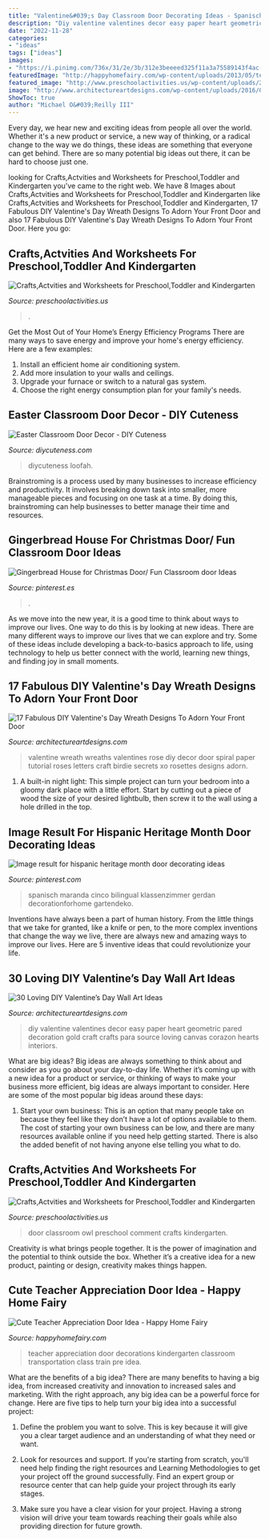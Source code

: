 ```yaml
---
title: "Valentine&#039;s Day Classroom Door Decorating Ideas - Spanisch Maranda Cinco Bilingual Klassenzimmer Gerdan Decorationforhome Gartendeko"
description: "Diy valentine valentines decor easy paper heart geometric pared decoration gold craft crafts para source loving canvas corazon hearts interiors"
date: "2022-11-28"
categories:
- "ideas"
tags: ["ideas"]
images:
- "https://i.pinimg.com/736x/31/2e/3b/312e3beeeed325f11a3a75589143f4ac--christmas-door-gingerbread-houses.jpg"
featuredImage: "http://happyhomefairy.com/wp-content/uploads/2013/05/teacher-appreciation-door41.jpg"
featured_image: "http://www.preschoolactivities.us/wp-content/uploads/2015/03/Owl-Classroom-Door.jpg"
image: "http://www.architectureartdesigns.com/wp-content/uploads/2016/01/13-37.jpg"
ShowToc: true
author: "Michael O&#039;Reilly III"
---
```



Every day, we hear new and exciting ideas from people all over the world. Whether it's a new product or service, a new way of thinking, or a radical change to the way we do things, these ideas are something that everyone can get behind. There are so many potential big ideas out there, it can be hard to choose just one.

	

		
looking for Crafts,Actvities and Worksheets for Preschool,Toddler and Kindergarten you've came to the right web. We have 8 Images about Crafts,Actvities and Worksheets for Preschool,Toddler and Kindergarten like Crafts,Actvities and Worksheets for Preschool,Toddler and Kindergarten, 17 Fabulous DIY Valentine&#039;s Day Wreath Designs To Adorn Your Front Door and also 17 Fabulous DIY Valentine&#039;s Day Wreath Designs To Adorn Your Front Door. Here you go:
		
    
## Crafts,Actvities And Worksheets For Preschool,Toddler And Kindergarten

<img loading=lazy src="https://www.preschoolactivities.us/wp-content/uploads/2015/10/Halloween-classroom-door-decoration.jpg" onerror="this.onerror=null;this.src='https://tse4.mm.bing.net/th?id=OIP.UI7HOZrce3hO2L2r2kZ7wwHaJ3&amp;pid=15.1';" alt="Crafts,Actvities and Worksheets for Preschool,Toddler and Kindergarten">

_Source: preschoolactivities.us_

>. 

	

Get the Most Out of Your Home’s Energy Efficiency Programs
There are many ways to save energy and improve your home's energy efficiency. Here are a few examples:
1. Install an efficient home air conditioning system.
2. Add more insulation to your walls and ceilings.
3. Upgrade your furnace or switch to a natural gas system.
4. Choose the right energy consumption plan for your family's needs.

    
## Easter Classroom Door Decor - DIY Cuteness

<img loading=lazy src="https://diycuteness.com/wp-content/uploads/2020/02/Easter-Classroom-Door-Decor-1.jpg" onerror="this.onerror=null;this.src='https://tse1.mm.bing.net/th?id=OIP.HzBF4PIVWf2Gg2Qc9vFD0QHaN0&amp;pid=15.1';" alt="Easter Classroom Door Decor - DIY Cuteness">

_Source: diycuteness.com_

>diycuteness loofah. 

	

Brainstroming is a process used by many businesses to increase efficiency and productivity. It involves breaking down task into smaller, more manageable pieces and focusing on one task at a time. By doing this, brainstroming can help businesses to better manage their time and resources.

    
## Gingerbread House For Christmas Door/ Fun Classroom Door Ideas

<img loading=lazy src="https://i.pinimg.com/736x/31/2e/3b/312e3beeeed325f11a3a75589143f4ac--christmas-door-gingerbread-houses.jpg" onerror="this.onerror=null;this.src='https://tse4.mm.bing.net/th?id=OIP.Z9pkyr5qbF8hV9qV_S6rIQDhEs&amp;pid=15.1';" alt="Gingerbread House for Christmas Door/ Fun Classroom door Ideas">

_Source: pinterest.es_

>. 

	

As we move into the new year, it is a good time to think about ways to improve our lives. One way to do this is by looking at new ideas. There are many different ways to improve our lives that we can explore and try. Some of these ideas include developing a back-to-basics approach to life, using technology to help us better connect with the world, learning new things, and finding joy in small moments.

    
## 17 Fabulous DIY Valentine&#039;s Day Wreath Designs To Adorn Your Front Door

<img loading=lazy src="http://www.architectureartdesigns.com/wp-content/uploads/2016/01/13-37.jpg" onerror="this.onerror=null;this.src='https://tse3.mm.bing.net/th?id=OIP.C3j7noEzP7IcItWoTBfqgQHaLK&amp;pid=15.1';" alt="17 Fabulous DIY Valentine&#039;s Day Wreath Designs To Adorn Your Front Door">

_Source: architectureartdesigns.com_

>valentine wreath wreaths valentines rose diy decor door spiral paper tutorial roses letters craft birdie secrets xo rosettes designs adorn. 

	

1. A built-in night light: This simple project can turn your bedroom into a gloomy dark place with a little effort. Start by cutting out a piece of wood the size of your desired lightbulb, then screw it to the wall using a hole drilled in the top.

    
## Image Result For Hispanic Heritage Month Door Decorating Ideas

<img loading=lazy src="https://i.pinimg.com/736x/71/30/30/7130300ed0c6f76240766f75abce7acb.jpg" onerror="this.onerror=null;this.src='https://tse3.mm.bing.net/th?id=OIP.nd7Ptha6rCxMnMRW4-8JzgHaNd&amp;pid=15.1';" alt="Image result for hispanic heritage month door decorating ideas">

_Source: pinterest.com_

>spanisch maranda cinco bilingual klassenzimmer gerdan decorationforhome gartendeko. 

	

Inventions have always been a part of human history. From the little things that we take for granted, like a knife or pen, to the more complex inventions that change the way we live, there are always new and amazing ways to improve our lives. Here are 5 inventive ideas that could revolutionize your life.

    
## 30 Loving DIY Valentine’s Day Wall Art Ideas

<img loading=lazy src="http://www.architectureartdesigns.com/wp-content/uploads/2014/01/2218-630x839.jpg" onerror="this.onerror=null;this.src='https://tse1.mm.bing.net/th?id=OIP.8TK65HhsuaHPwM2SS1-nNAHaJ3&amp;pid=15.1';" alt="30 Loving DIY Valentine’s Day Wall Art Ideas">

_Source: architectureartdesigns.com_

>diy valentine valentines decor easy paper heart geometric pared decoration gold craft crafts para source loving canvas corazon hearts interiors. 

	

What are big ideas?
Big ideas are always something to think about and consider as you go about your day-to-day life. Whether it’s coming up with a new idea for a product or service, or thinking of ways to make your business more efficient, big ideas are always important to consider. Here are some of the most popular big ideas around these days:
1. Start your own business: This is an option that many people take on because they feel like they don’t have a lot of options available to them. The cost of starting your own business can be low, and there are many resources available online if you need help getting started. There is also the added benefit of not having anyone else telling you what to do.


    
## Crafts,Actvities And Worksheets For Preschool,Toddler And Kindergarten

<img loading=lazy src="http://www.preschoolactivities.us/wp-content/uploads/2015/03/Owl-Classroom-Door.jpg" onerror="this.onerror=null;this.src='https://tse1.mm.bing.net/th?id=OIP.UiBKDn6-qObKyIR4fVDlPgHaNJ&amp;pid=15.1';" alt="Crafts,Actvities and Worksheets for Preschool,Toddler and Kindergarten">

_Source: preschoolactivities.us_

>door classroom owl preschool comment crafts kindergarten. 

	

Creativity is what brings people together. It is the power of imagination and the potential to think outside the box. Whether it’s a creative idea for a new product, painting or design, creativity makes things happen.

    
## Cute Teacher Appreciation Door Idea - Happy Home Fairy

<img loading=lazy src="http://happyhomefairy.com/wp-content/uploads/2013/05/teacher-appreciation-door41.jpg" onerror="this.onerror=null;this.src='https://tse3.mm.bing.net/th?id=OIP.j-g8WSCXWKlAnzJqb3HiiwHaLH&amp;pid=15.1';" alt="Cute Teacher Appreciation Door Idea - Happy Home Fairy">

_Source: happyhomefairy.com_

>teacher appreciation door decorations kindergarten classroom transportation class train pre idea. 

	

What are the benefits of a big idea?
There are many benefits to having a big idea, from increased creativity and innovation to increased sales and marketing. With the right approach, any big idea can be a powerful force for change. Here are five tips to help turn your big idea into a successful project:
1. Define the problem you want to solve. This is key because it will give you a clear target audience and an understanding of what they need or want.

2. Look for resources and support. If you're starting from scratch, you'll need help finding the right resources and Learning Methodologies to get your project off the ground successfully. Find an expert group or resource center that can help guide your project through its early stages.

3. Make sure you have a clear vision for your project. Having a strong vision will drive your team towards reaching their goals while also providing direction for future growth.


